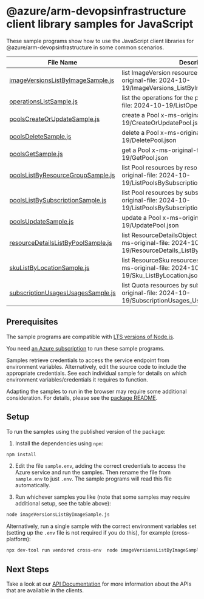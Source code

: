 # @azure/arm-devopsinfrastructure client library samples for JavaScript

These sample programs show how to use the JavaScript client libraries for @azure/arm-devopsinfrastructure in some common scenarios.

| **File Name**                                                         | **Description**                                                                                                   |
| --------------------------------------------------------------------- | ----------------------------------------------------------------------------------------------------------------- |
| [imageVersionsListByImageSample.js][imageversionslistbyimagesample]   | list ImageVersion resources by Image x-ms-original-file: 2024-10-19/ImageVersions_ListByImage.json                |
| [operationsListSample.js][operationslistsample]                       | list the operations for the provider x-ms-original-file: 2024-10-19/ListOperations.json                           |
| [poolsCreateOrUpdateSample.js][poolscreateorupdatesample]             | create a Pool x-ms-original-file: 2024-10-19/CreateOrUpdatePool.json                                              |
| [poolsDeleteSample.js][poolsdeletesample]                             | delete a Pool x-ms-original-file: 2024-10-19/DeletePool.json                                                      |
| [poolsGetSample.js][poolsgetsample]                                   | get a Pool x-ms-original-file: 2024-10-19/GetPool.json                                                            |
| [poolsListByResourceGroupSample.js][poolslistbyresourcegroupsample]   | list Pool resources by resource group x-ms-original-file: 2024-10-19/ListPoolsBySubscriptionAndResourceGroup.json |
| [poolsListBySubscriptionSample.js][poolslistbysubscriptionsample]     | list Pool resources by subscription ID x-ms-original-file: 2024-10-19/ListPoolsBySubscription.json                |
| [poolsUpdateSample.js][poolsupdatesample]                             | update a Pool x-ms-original-file: 2024-10-19/UpdatePool.json                                                      |
| [resourceDetailsListByPoolSample.js][resourcedetailslistbypoolsample] | list ResourceDetailsObject resources by Pool x-ms-original-file: 2024-10-19/ResourceDetails_ListByPool.json       |
| [skuListByLocationSample.js][skulistbylocationsample]                 | list ResourceSku resources by subscription ID x-ms-original-file: 2024-10-19/Sku_ListByLocation.json              |
| [subscriptionUsagesUsagesSample.js][subscriptionusagesusagessample]   | list Quota resources by subscription ID x-ms-original-file: 2024-10-19/SubscriptionUsages_Usages.json             |

## Prerequisites

The sample programs are compatible with [LTS versions of Node.js](https://github.com/nodejs/release#release-schedule).

You need [an Azure subscription][freesub] to run these sample programs.

Samples retrieve credentials to access the service endpoint from environment variables. Alternatively, edit the source code to include the appropriate credentials. See each individual sample for details on which environment variables/credentials it requires to function.

Adapting the samples to run in the browser may require some additional consideration. For details, please see the [package README][package].

## Setup

To run the samples using the published version of the package:

1. Install the dependencies using `npm`:

```bash
npm install
```

2. Edit the file `sample.env`, adding the correct credentials to access the Azure service and run the samples. Then rename the file from `sample.env` to just `.env`. The sample programs will read this file automatically.

3. Run whichever samples you like (note that some samples may require additional setup, see the table above):

```bash
node imageVersionsListByImageSample.js
```

Alternatively, run a single sample with the correct environment variables set (setting up the `.env` file is not required if you do this), for example (cross-platform):

```bash
npx dev-tool run vendored cross-env  node imageVersionsListByImageSample.js
```

## Next Steps

Take a look at our [API Documentation][apiref] for more information about the APIs that are available in the clients.

[imageversionslistbyimagesample]: https://github.com/Azure/azure-sdk-for-js/blob/main/sdk/devopsinfrastructure/arm-devopsinfrastructure/samples/v1/javascript/imageVersionsListByImageSample.js
[operationslistsample]: https://github.com/Azure/azure-sdk-for-js/blob/main/sdk/devopsinfrastructure/arm-devopsinfrastructure/samples/v1/javascript/operationsListSample.js
[poolscreateorupdatesample]: https://github.com/Azure/azure-sdk-for-js/blob/main/sdk/devopsinfrastructure/arm-devopsinfrastructure/samples/v1/javascript/poolsCreateOrUpdateSample.js
[poolsdeletesample]: https://github.com/Azure/azure-sdk-for-js/blob/main/sdk/devopsinfrastructure/arm-devopsinfrastructure/samples/v1/javascript/poolsDeleteSample.js
[poolsgetsample]: https://github.com/Azure/azure-sdk-for-js/blob/main/sdk/devopsinfrastructure/arm-devopsinfrastructure/samples/v1/javascript/poolsGetSample.js
[poolslistbyresourcegroupsample]: https://github.com/Azure/azure-sdk-for-js/blob/main/sdk/devopsinfrastructure/arm-devopsinfrastructure/samples/v1/javascript/poolsListByResourceGroupSample.js
[poolslistbysubscriptionsample]: https://github.com/Azure/azure-sdk-for-js/blob/main/sdk/devopsinfrastructure/arm-devopsinfrastructure/samples/v1/javascript/poolsListBySubscriptionSample.js
[poolsupdatesample]: https://github.com/Azure/azure-sdk-for-js/blob/main/sdk/devopsinfrastructure/arm-devopsinfrastructure/samples/v1/javascript/poolsUpdateSample.js
[resourcedetailslistbypoolsample]: https://github.com/Azure/azure-sdk-for-js/blob/main/sdk/devopsinfrastructure/arm-devopsinfrastructure/samples/v1/javascript/resourceDetailsListByPoolSample.js
[skulistbylocationsample]: https://github.com/Azure/azure-sdk-for-js/blob/main/sdk/devopsinfrastructure/arm-devopsinfrastructure/samples/v1/javascript/skuListByLocationSample.js
[subscriptionusagesusagessample]: https://github.com/Azure/azure-sdk-for-js/blob/main/sdk/devopsinfrastructure/arm-devopsinfrastructure/samples/v1/javascript/subscriptionUsagesUsagesSample.js
[apiref]: https://docs.microsoft.com/javascript/api/@azure/arm-devopsinfrastructure?view=azure-node-preview
[freesub]: https://azure.microsoft.com/free/
[package]: https://github.com/Azure/azure-sdk-for-js/tree/main/sdk/devopsinfrastructure/arm-devopsinfrastructure/README.md
